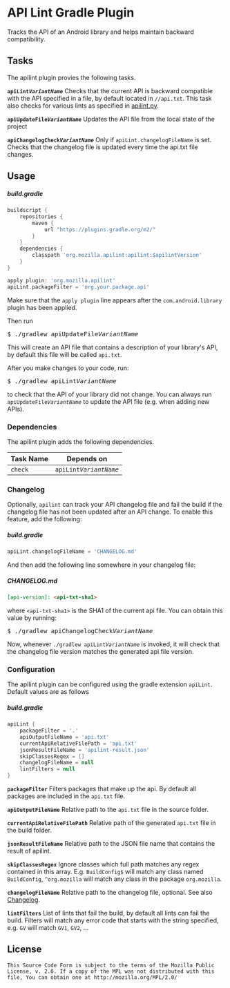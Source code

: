 # API Lint Gradle Plugin
Tracks the API of an Android library and helps maintain backward compatibility.

## Tasks
The apilint plugin provies the following tasks.

<code><b>apiLint<i>VariantName</i></b></code> Checks that the current API is
backward compatible with the API specified in a file, by default located in
`//api.txt`. This task also checks for various lints as specified in
[apilint.py](apilint/src/main/resources/apilint.py).

<code><b>apiUpdateFile<i>VariantName</i></b></code> Updates the API file from
the local state of the project

<code><b>apiChangelogCheck<i>VariantName</i></b></code> Only if
`apiLint.changelogFileName` is set. Checks that the changelog file is updated
every time the api.txt file changes.

## Usage
##### build.gradle
```gradle
buildscript {
    repositories {
        maven {
            url "https://plugins.gradle.org/m2/"
        }
    }
    dependencies {
        classpath 'org.mozilla.apilint:apilint:$apilintVersion'
    }
}

apply plugin: 'org.mozilla.apilint'
apiLint.packageFilter = 'org.your.package.api'
```

Make sure that the `apply plugin` line appears after the `com.android.library`
plugin has been applied.

Then run
<pre>
$ ./gradlew apiUpdateFile<i>VariantName</i>
</pre>

This will create an API file that contains a description of your library's API,
by default this file will be called `api.txt`.

After you make changes to your code, run:

<pre>
$ ./gradlew apiLint<i>VariantName</i>
</pre>

to check that the API of your library did not change. You can always run
<code>apiUpdateFile<i>VariantName</i></code> to update the API file (e.g. when
adding new APIs).

### Dependencies

The apilint plugin adds the following dependencies.

| Task Name        | Depends on                                 |
| ---------------- |:------------------------------------------:|
| `check`          | <code>apiLint<i>VariantName</i></code>     |

### Changelog

Optionally, `apilint` can track your API changelog file and fail the build if
the changelog file has not been updated after an API change. To enable this
feature, add the following:

##### build.gradle
```gradle
apiLint.changelogFileName = 'CHANGELOG.md'
```

And then add the following line somewhere in your changelog file:

##### CHANGELOG.md
```markdown
[api-version]: <api-txt-sha1>
```

where `<api-txt-sha1>` is the SHA1 of the current api file. You can obtain this
value by running:

<pre>
$ ./gradlew apiChangelogCheck<i>VariantName</i>
</pre>

Now, whenever <code>./gradlew apiLint<i>VariantName</i></code> is invoked, it
will check that the changelog file version matches the generated api file
version.

### Configuration

The apilint plugin can be configured using the gradle extension `apiLint`.
Default values are as follows

##### build.gradle
```gradle
apiLint {
    packageFilter = '.'
    apiOutputFileName = 'api.txt'
    currentApiRelativeFilePath = 'api.txt'
    jsonResultFileName = 'apilint-result.json'
    skipClassesRegex = []
    changelogFileName = null
    lintFilters = null
}
```

<code><b>packageFilter</b></code> Filters packages that make up the api. By
default all packages are included in the `api.txt` file.

<code><b>apiOutputFileName</b></code> Relative path to the `api.txt` file in
the source folder.

<code><b>currentApiRelativeFilePath</b></code> Relative path of the generated
`api.txt` file in the build folder.

<code><b>jsonResultFileName</b></code> Relative path to the JSON file name that
contains the result of apilint.

<code><b>skipClassesRegex</b></code> Ignore classes which full path matches
any regex contained in this array. E.g. `BuildConfig$` will match any class
named `BuildConfig`, `^org.mozilla` will match any class in the package
`org.mozilla`.

<code><b>changelogFileName</b></code> Relative path to the changelog file,
optional. See also [Changelog](#changelog).

<code><b>lintFilters</b></code> List of lints that fail the build, by default
all lints can fail the build. Filters will match any error code that starts
with the string specified, e.g. `GV` will match `GV1`, `GV2`, ...

## License

```
This Source Code Form is subject to the terms of the Mozilla Public
License, v. 2.0. If a copy of the MPL was not distributed with this
file, You can obtain one at http://mozilla.org/MPL/2.0/
```
